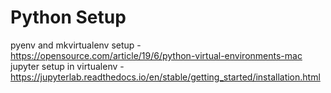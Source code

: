 Python Setup
==
pyenv and mkvirtualenv setup - https://opensource.com/article/19/6/python-virtual-environments-mac
jupyter setup in virtualenv - https://jupyterlab.readthedocs.io/en/stable/getting_started/installation.html

